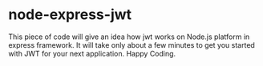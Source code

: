 # node-express-jwt

This piece of code will give an idea how jwt works on Node.js platform in express framework. It will take only about a few minutes to get you started with JWT for your next application. Happy Coding.
